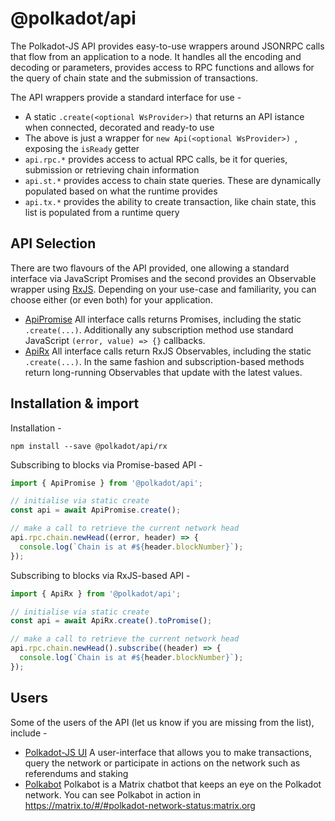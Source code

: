 # @polkadot/api

The Polkadot-JS API provides easy-to-use wrappers around JSONRPC calls that flow from an application to a node. It handles all the encoding and decoding or parameters, provides access to RPC functions and allows for the query of chain state and the submission of transactions.

The API wrappers provide a standard interface for use -

- A static `.create(<optional WsProvider>)` that returns an API istance when connected, decorated and ready-to use
- The above is just a wrapper for `new Api(<optional WsProvider>) `, exposing the `isReady` getter
- `api.rpc.*` provides access to actual RPC calls, be it for queries, submission or retrieving chain information
- `api.st.*` provides access to chain state queries. These are dynamically populated based on what the runtime provides
- `api.tx.*` provides the ability to create transaction, like chain state, this list is populated from a runtime query

## API Selection

There are two flavours of the API provided, one allowing a standard interface via JavaScript Promises and the second provides an Observable wrapper using [RxJS](https://github.com/ReactiveX/rxjs). Depending on your use-case and familiarity, you can choose either (or even both) for your application.

- [ApiPromise](promise/) All interface calls returns Promises, including the static `.create(...)`. Additionally any subscription method use standard JavaScript `(error, value) => {}` callbacks.
- [ApiRx](rx/) All interface calls return RxJS Observables, including the static `.create(...)`. In the same fashion and subscription-based methods return long-running Observables that update with the latest values.

## Installation & import

Installation -

```
npm install --save @polkadot/api/rx
```

Subscribing to blocks via Promise-based API -

```javascript
import { ApiPromise } from '@polkadot/api';

// initialise via static create
const api = await ApiPromise.create();

// make a call to retrieve the current network head
api.rpc.chain.newHead((error, header) => {
  console.log(`Chain is at #${header.blockNumber}`);
});
```

Subscribing to blocks via RxJS-based API -

```javascript
import { ApiRx } from '@polkadot/api';

// initialise via static create
const api = await ApiRx.create().toPromise();

// make a call to retrieve the current network head
api.rpc.chain.newHead().subscribe((header) => {
  console.log(`Chain is at #${header.blockNumber}`);
});
```

## Users

Some of the users of the API (let us know if you are missing from the list), include -

- [Polkadot-JS UI](https://github.com/polkadot-js/apps) A user-interface that allows you to make transactions, query the network or participate in actions on the network such as referendums and staking
- [Polkabot](https://gitlab.com/Polkabot) Polkabot is a Matrix chatbot that keeps an eye on the Polkadot network. You can see Polkabot in action in https://matrix.to/#/#polkadot-network-status:matrix.org
